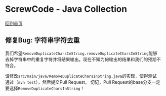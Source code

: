 # ScrewCode - Java Collection 

[回到首页](https://github.com/screwcode/JavaCollection)

## 修复Bug: 字符串字符去重

我们希望`RemoveDuplicateCharsInString.removeDuplicateCharsInString`能够去掉字符串中的重复字符并将结果输出。现在不知为何输出的结果和我们的预期不符合。

请修改`src/main/java/RemoveDuplicateCharsInString.java`的实现，使得测试通过（`mvn test`），然后提交Pull Request。
切记，Pull Request的base分支一定要选择`RemoveDuplicateCharsInString`！
